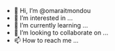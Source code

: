 - 👋 Hi, I’m @omaraitmondou
- 👀 I’m interested in ...
- 🌱 I’m currently learning ...
- 💞️ I’m looking to collaborate on ...
- 📫 How to reach me ...

<!---
omaraitmondou/omaraitmondou is a ✨ special ✨ repository because its `README.md` (this file) appears on your GitHub profile.
You can click the Preview link to take a look at your changes.
--->
